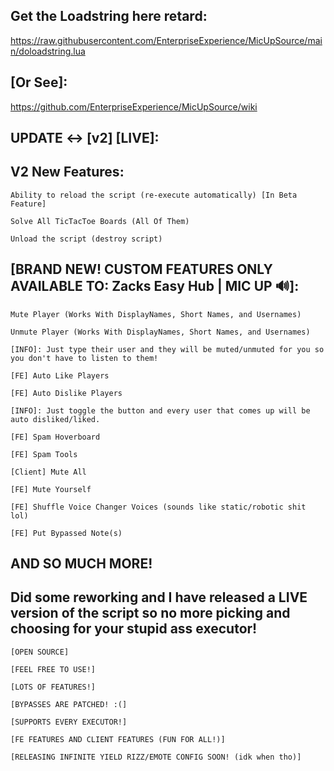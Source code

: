 ## Get the Loadstring here retard:
https://raw.githubusercontent.com/EnterpriseExperience/MicUpSource/main/doloadstring.lua

## [Or See]:
https://github.com/EnterpriseExperience/MicUpSource/wiki

## UPDATE <-> [v2] [LIVE]:

## V2 New Features:
`Ability to reload the script (re-execute automatically) [In Beta Feature]`

`Solve All TicTacToe Boards (All Of Them)`

`Unload the script (destroy script)`

## [BRAND NEW! CUSTOM FEATURES ONLY AVAILABLE TO: Zacks Easy Hub | MIC UP 🔊]:
`Mute Player (Works With DisplayNames, Short Names, and Usernames)`

`Unmute Player (Works With DisplayNames, Short Names, and Usernames)`

`[INFO]: Just type their user and they will be muted/unmuted for you so you don't have to listen to them!`

`[FE] Auto Like Players`

`[FE] Auto Dislike Players`

`[INFO]: Just toggle the button and every user that comes up will be auto disliked/liked.`

`[FE] Spam Hoverboard`

`[FE] Spam Tools`

`[Client] Mute All`

`[FE] Mute Yourself`

`[FE] Shuffle Voice Changer Voices (sounds like static/robotic shit lol)`

`[FE] Put Bypassed Note(s)`

## AND SO MUCH MORE!


## Did some reworking and I have released a LIVE version of the script so no more picking and choosing for your stupid ass executor!

`[OPEN SOURCE]`

`[FEEL FREE TO USE!]`

`[LOTS OF FEATURES!]`

`[BYPASSES ARE PATCHED! :(]`

`[SUPPORTS EVERY EXECUTOR!]`

`[FE FEATURES AND CLIENT FEATURES (FUN FOR ALL!)]`

`[RELEASING INFINITE YIELD RIZZ/EMOTE CONFIG SOON! (idk when tho)]`
